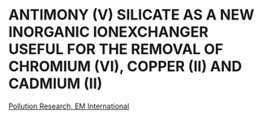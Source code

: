 # ANTIMONY (V) SILICATE AS A NEW INORGANIC IONEXCHANGER USEFUL FOR THE REMOVAL OF CHROMIUM (VI), COPPER (II) AND CADMIUM (II)



[Pollution Research, EM International](http://www.envirobiotechjournals.com/article_abstract.php?aid=8207&iid=239&jid=4)